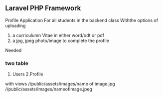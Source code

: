 ## Laravel PHP Framework

Profile Application
For all students in the backend class
Withthe options of uploading 
1. a curriculumn Vitae in either word/odt or pdf
2. a jpg, jpeg photo/image to complete the profile


Needed
### two table
   1. Users 
   2.Profile

   with views
   //public/assets/images/name of image.jpg
   //public/assets/images/nameofimage.jpeg
   